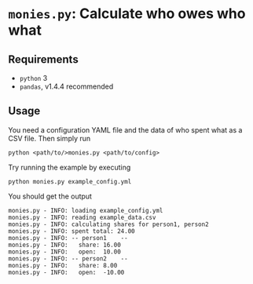 # `monies.py`: Calculate who owes who what 

## Requirements
* `python` 3
* `pandas`, v1.4.4 recommended 

## Usage
You need a configuration YAML file and the data of who spent what as a CSV file. Then simply run
```
python <path/to/>monies.py <path/to/config>
```

Try running the example by executing
```
python monies.py example_config.yml
```
You should get the output
```
monies.py - INFO: loading example_config.yml
monies.py - INFO: reading example_data.csv
monies.py - INFO: calculating shares for person1, person2
monies.py - INFO: spent total: 24.00
monies.py - INFO: -- person1    --
monies.py - INFO:   share: 16.00
monies.py - INFO:   open:  10.00
monies.py - INFO: -- person2    --
monies.py - INFO:   share: 8.00
monies.py - INFO:   open:  -10.00
```